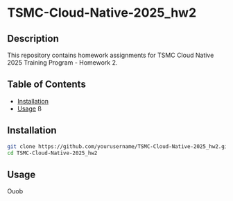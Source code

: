 # TSMC-Cloud-Native-2025_hw2
## Description
This repository contains homework assignments for TSMC Cloud Native 2025 Training Program - Homework 2.

## Table of Contents
- [Installation](#installation)
- [Usage](#usage)
ß
## Installation
```bash
git clone https://github.com/yourusername/TSMC-Cloud-Native-2025_hw2.git
cd TSMC-Cloud-Native-2025_hw2
```

## Usage
Ouob